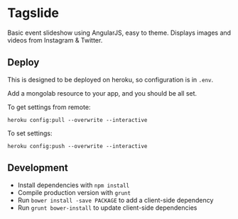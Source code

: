 # Tagslide

Basic event slideshow using AngularJS, easy to theme. Displays images and videos from Instagram & Twitter.

## Deploy

This is designed to be deployed on heroku, so configuration is in `.env`.

Add a mongolab resource to your app, and you should be all set.

To get settings from remote:

	heroku config:pull --overwrite --interactive

To set settings:

	heroku config:push --overwrite --interactive

## Development

*  Install dependencies with `npm install`
*  Compile production version with `grunt`
*  Run `bower install -save PACKAGE` to add a client-side dependency
*  Run `grunt bower-install` to update client-side dependencies